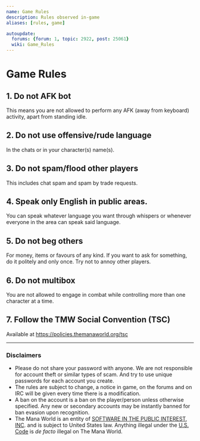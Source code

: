 ```yaml
---
name: Game Rules
description: Rules observed in-game
aliases: [rules, game]

autoupdate:
  forums: {forum: 1, topic: 2922, post: 25061}
  wiki: Game_Rules
---
```


# Game Rules

## 1. Do not AFK bot
This means you are not allowed to perform any AFK (away from keyboard) activity, apart from standing idle.

## 2. Do not use offensive/rude language
In the chats or in your character(s) name(s).

## 3. Do not spam/flood other players
This includes chat spam and spam by trade requests.

## 4. Speak only English in public areas.
You can speak whatever language you want through whispers or whenever everyone in the area can speak said language.

## 5. Do not beg others
For money, items or favours of any kind. If you want to ask for something, do it politely and only once. Try not to annoy other players.

## 6. Do not multibox
You are not allowed to engage in combat while controlling more than one character at a time.

## 7. Follow the TMW Social Convention (TSC)
Available at https://policies.themanaworld.org/tsc


---

### Disclaimers

- Please do not share your password with anyone. We are not responsible for account theft or similar types of scam. And try to use unique passwords for each account you create.
- The rules are subject to change, a notice in game, on the forums and on IRC will be given every time there is a modification.
- A ban on the account is a ban on the player/person unless otherwise specified. Any new or secondary accounts may be instantly banned for ban evasion upon recognition.
- The Mana World is an entity of [SOFTWARE IN THE PUBLIC INTEREST, INC](https://www.spi-inc.org/corporate/certificate-of-incorporation/). and is subject to United States law. Anything illegal under the [U.S. Code](https://www.law.cornell.edu/uscode/text) is *de facto* illegal on The Mana World.
